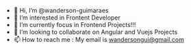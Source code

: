 - 👋 Hi, I’m @wanderson-guimaraes
- 👀 I’m interested in Frontent Developer
- 🌱 I’m currently focus in Frontend Projects!!!
- 💞️ I’m looking to collaborate on Angular and Vuejs Projects
- 📫 How to reach me : My email is wandersongui@gmail.com

<!---
wanderson-guimaraes/wanderson-guimaraes is a ✨ special ✨ repository because its `README.md` (this file) appears on your GitHub profile.
You can click the Preview link to take a look at your changes.
--->
